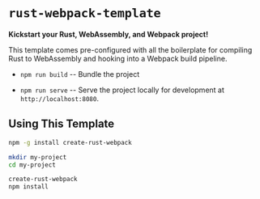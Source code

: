 # `rust-webpack-template`

**Kickstart your Rust, WebAssembly, and Webpack project!**

This template comes pre-configured with all the boilerplate for compiling Rust
to WebAssembly and hooking into a Webpack build pipeline.

* `npm run build` -- Bundle the project

* `npm run serve` -- Serve the project locally for
  development at `http://localhost:8080`.


## Using This Template

```sh
npm -g install create-rust-webpack

mkdir my-project
cd my-project

create-rust-webpack
npm install
```
